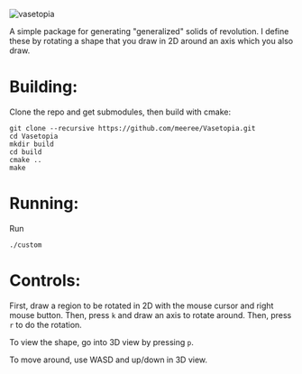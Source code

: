 ![vasetopia](vasetopia.png)

A simple package for generating "generalized" solids of revolution. 
I define these by rotating a shape that you draw in 2D around an axis which you also draw. 

# Building:
Clone the repo and get submodules, then build with cmake:
```
git clone --recursive https://github.com/meeree/Vasetopia.git 
cd Vasetopia
mkdir build
cd build
cmake ..
make
```

# Running:
Run 
```
./custom
```

# Controls: 
First, draw a region to be rotated in 2D with the mouse cursor and right mouse button. 
Then, press ```k``` and draw an axis to rotate around. 
Then, press ```r``` to do the rotation.

To view the shape, go into 3D view by pressing ```p```. 

To move around, use WASD and up/down in 3D view. 
